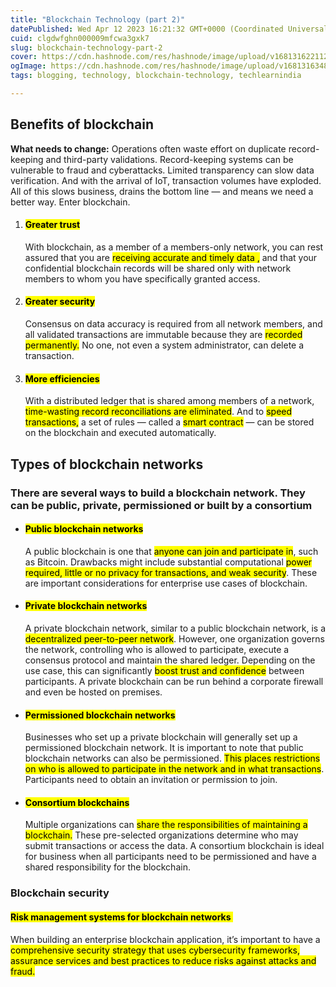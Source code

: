 ```yaml
---
title: "Blockchain Technology (part 2)"
datePublished: Wed Apr 12 2023 16:21:32 GMT+0000 (Coordinated Universal Time)
cuid: clgdwfghn000009mfcwa3gxk7
slug: blockchain-technology-part-2
cover: https://cdn.hashnode.com/res/hashnode/image/upload/v1681316221129/7faea9de-b9d0-401f-8e13-b44d816b81b5.jpeg
ogImage: https://cdn.hashnode.com/res/hashnode/image/upload/v1681316348406/6b8916ea-173f-4888-96ca-775a0a98c9d9.jpeg
tags: blogging, technology, blockchain-technology, techlearnindia

---
```


## Benefits of blockchain

**What needs to change:** Operations often waste effort on duplicate record-keeping and third-party validations. Record-keeping systems can be vulnerable to fraud and cyberattacks. Limited transparency can slow data verification. And with the arrival of IoT, transaction volumes have exploded. All of this slows business, drains the bottom line — and means we need a better way. Enter blockchain.

1. #### <mark>Greater trust</mark>
    
    With blockchain, as a member of a members-only network, you can rest assured that you are <mark>receiving accurate and timely data ,</mark> and that your confidential blockchain records will be shared only with network members to whom you have specifically granted access.
    
2. #### <mark>Greater security</mark>
    
    Consensus on data accuracy is required from all network members, and all validated transactions are immutable because they are <mark>recorded permanently.</mark> No one, not even a system administrator, can delete a transaction.
    
3. #### <mark>More efficiencies</mark>
    
    With a distributed ledger that is shared among members of a network, <mark>time-wasting record reconciliations are eliminated</mark>. And to <mark>speed transactions,</mark> a set of rules — called a <mark>smart contract</mark> — can be stored on the blockchain and executed automatically.
    

## Types of blockchain networks

### There are several ways to build a blockchain network. They can be public, private, permissioned or built by a consortium

* #### <mark>Public blockchain networks</mark>
    
    A public blockchain is one that <mark>anyone can join and participate in</mark>, such as Bitcoin. Drawbacks might include substantial computational <mark>power required, little or no privacy for transactions, and weak security</mark>. These are important considerations for enterprise use cases of blockchain.
    
* #### <mark>Private blockchain networks</mark>
    
    A private blockchain network, similar to a public blockchain network, is a <mark>decentralized peer-to-peer network</mark>. However, one organization governs the network, controlling who is allowed to participate, execute a consensus protocol and maintain the shared ledger. Depending on the use case, this can significantly <mark>boost trust and confidence</mark> between participants. A private blockchain can be run behind a corporate firewall and even be hosted on premises.
    
* #### <mark>Permissioned blockchain networks</mark>
    
    Businesses who set up a private blockchain will generally set up a permissioned blockchain network. It is important to note that public blockchain networks can also be permissioned. <mark> This places restrictions on who is allowed to participate in the network and in what transactions</mark>. Participants need to obtain an invitation or permission to join.
    
* #### <mark>Consortium blockchains</mark>
    
    Multiple organizations can <mark>share the responsibilities of maintaining a blockchain.</mark> These pre-selected organizations determine who may submit transactions or access the data. A consortium blockchain is ideal for business when all participants need to be permissioned and have a shared responsibility for the blockchain.
    

### Blockchain security

#### <mark>Risk management systems for blockchain networks </mark>  

When building an enterprise blockchain application, it’s important to have a <mark>comprehensive security strategy that uses cybersecurity frameworks, assurance services and best practices to reduce risks against attacks and fraud.</mark>